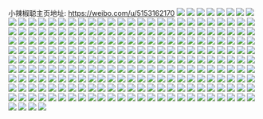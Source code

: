 小辣椒聪主页地址: https://weibo.com/u/5153162170 
![](https://wx4.sinaimg.cn/mw2000/005CK8SSly1h9dstqa0ygj30u00u0ahn.jpg) 
![](https://wx4.sinaimg.cn/mw2000/005CK8SSly1h9dsuaifa9j32tc265b2f.jpg) 
![](https://wx4.sinaimg.cn/mw2000/005CK8SSly1h9dsuhzbcdj31400u0tks.jpg) 
![](https://wx4.sinaimg.cn/mw2000/005CK8SSly1h9dstxeacvj32tc26hqv6.jpg) 
![](https://wx4.sinaimg.cn/mw2000/005CK8SSly1h9dsu6nv1nj30j613xwr4.jpg) 
![](https://wx4.sinaimg.cn/mw2000/005CK8SSly1h9dsu1m4lnj33402c01l0.jpg) 
![](https://wx4.sinaimg.cn/mw2000/005CK8SSly1h9dstp1f33j32c02c0hdu.jpg) 
![](https://wx4.sinaimg.cn/mw2000/005CK8SSly1h9dsu5j6rnj32c03407wm.jpg) 
![](https://wx4.sinaimg.cn/mw2000/005CK8SSly1h9dsug78vtj323x340x6r.jpg) 
![](https://wx4.sinaimg.cn/mw2000/005CK8SSgy1h60cea3tpdj31o02yo1kx.jpg) 
![](https://wx4.sinaimg.cn/mw2000/005CK8SSgy1h60cedlttjj31nm2ufb2c.jpg) 
![](https://wx4.sinaimg.cn/mw2000/005CK8SSly1h5kdzdhyfmj31o02yo4qr.jpg) 
![](https://wx4.sinaimg.cn/mw2000/005CK8SSly1h5kdzgkaawj31o02yoqv7.jpg) 
![](https://wx4.sinaimg.cn/mw2000/005CK8SSly1h5kdzjm0gej32c03407wj.jpg) 
![](https://wx4.sinaimg.cn/mw2000/005CK8SSly1h5dn2jylmij30u01hc1g9.jpg) 
![](https://wx4.sinaimg.cn/mw2000/005CK8SSgy1h45gq9fqvfj31nq2yob2c.jpg) 
![](https://wx4.sinaimg.cn/mw2000/005CK8SSgy1h45h0xi57sj32yo1ouu0z.jpg) 
![](https://wx4.sinaimg.cn/mw2000/005CK8SSgy1h45kzbm4jwj31ne2yo4qs.jpg) 
![](https://wx4.sinaimg.cn/mw2000/005CK8SSgy1h45kznjesgj32yo1oyqv8.jpg) 
![](https://wx4.sinaimg.cn/mw2000/005CK8SSgy1h45l06jj9bj31o02yo7wk.jpg) 
![](https://wx4.sinaimg.cn/mw2000/005CK8SSgy1h45l0v0yhvj32yo1o01l0.jpg) 
![](https://wx4.sinaimg.cn/mw2000/005CK8SSgy1h45gzu2kufj31o02kbu0y.jpg) 
![](https://wx4.sinaimg.cn/mw2000/005CK8SSgy1h45kz0j33yj33402e2hdv.jpg) 
![](https://wx4.sinaimg.cn/mw2000/005CK8SSgy1h45l13dnmwj31n62yox6q.jpg) 
![](https://wx4.sinaimg.cn/mw2000/005CK8SSgy1h44mfeamyzj33402d2hdw.jpg) 
![](https://wx4.sinaimg.cn/mw2000/005CK8SSgy1h44mfjpfmrj32yo1quqv7.jpg) 
![](https://wx4.sinaimg.cn/mw2000/005CK8SSgy1h44mfn1ewbj32tc240u0y.jpg) 
![](https://wx4.sinaimg.cn/mw2000/005CK8SSgy1h44mhtgcfzj31sc2ds1l0.jpg) 
![](https://wx4.sinaimg.cn/mw2000/005CK8SSly1h0kg2wvsycj30u01bu4qp.jpg) 
![](https://wx4.sinaimg.cn/mw2000/005CK8SSly1h0kg34xocyj32802you11.jpg) 
![](https://wx4.sinaimg.cn/mw2000/005CK8SSly1h0kg2y7kmwj32802yox6t.jpg) 
![](https://wx4.sinaimg.cn/mw2000/005CK8SSly1h0kg30sd8hj328030xb2b.jpg) 
![](https://wx4.sinaimg.cn/mw2000/005CK8SSly1h0kg3701wij3340340u0z.jpg) 
![](https://wx4.sinaimg.cn/mw2000/005CK8SSly1h0kg2w6up3j32802yve83.jpg) 
![](https://wx4.sinaimg.cn/mw2000/005CK8SSly1h0kg327p5ej31zu2zrb2e.jpg) 
![](https://wx4.sinaimg.cn/mw2000/005CK8SSly1h0kg33g1ioj32802yn7wl.jpg) 
![](https://wx4.sinaimg.cn/mw2000/005CK8SSly1h0kg2zsyy6j32802yo7wm.jpg) 
![](https://wx4.sinaimg.cn/mw2000/005CK8SSly1gyz8660mc2j30st0st776.jpg) 
![](https://wx4.sinaimg.cn/mw2000/005CK8SSly1gxja7zv0toj31hc0u0k33.jpg) 
![](https://wx4.sinaimg.cn/mw2000/005CK8SSly1gxja80m48rj30u01407ga.jpg) 
![](https://wx4.sinaimg.cn/mw2000/005CK8SSly1gxja809gjaj30u01g3126.jpg) 
![](https://wx4.sinaimg.cn/mw2000/005CK8SSly1gxja81d6ltj31hc0u0dtw.jpg) 
![](https://wx4.sinaimg.cn/mw2000/005CK8SSly1gxja7zf7v8j30u01hcgx0.jpg) 
![](https://wx4.sinaimg.cn/mw2000/005CK8SSly1gxja80zxsjj30zj0mqdif.jpg) 
![](https://wx4.sinaimg.cn/mw2000/005CK8SSly1gppi56mlpwj30u0140x6p.jpg) 
![](https://wx4.sinaimg.cn/mw2000/005CK8SSly1gpacuuhvs2j32bz340u0y.jpg) 
![](https://wx4.sinaimg.cn/mw2000/005CK8SSly1gp11f9ytlhj322o3404qv.jpg) 
![](https://wx4.sinaimg.cn/mw2000/005CK8SSly1gp11f3zxqxj33402c0u0z.jpg) 
![](https://wx4.sinaimg.cn/mw2000/005CK8SSly1gp11f4mvrhj33402c0x6p.jpg) 
![](https://wx4.sinaimg.cn/mw2000/005CK8SSly1gp11f5xrfhj318w0ufax6.jpg) 
![](https://wx4.sinaimg.cn/mw2000/005CK8SSly1gp11f5b87zj33402c0kjm.jpg) 
![](https://wx4.sinaimg.cn/mw2000/005CK8SSly1gp11f6ap46j318w0u0x30.jpg) 
![](https://wx4.sinaimg.cn/mw2000/005CK8SSly1gp11f6isecj318w0u0k7b.jpg) 
![](https://wx4.sinaimg.cn/mw2000/005CK8SSly1gp11f310igj33402da7wi.jpg) 
![](https://wx4.sinaimg.cn/mw2000/005CK8SSly1gp11f7sr08j33402c0npe.jpg) 
![](https://wx4.sinaimg.cn/mw2000/005CK8SSly1gp11cv5lvcj31o0281e82.jpg) 
![](https://wx4.sinaimg.cn/mw2000/005CK8SSly1gp11cu2gh1j30u0140tn8.jpg) 
![](https://wx4.sinaimg.cn/mw2000/005CK8SSly1gp11cukk4mj31o0287e81.jpg) 
![](https://wx4.sinaimg.cn/mw2000/005CK8SSly1gp11cvrw5pj31o028zx6p.jpg) 
![](https://wx4.sinaimg.cn/mw2000/005CK8SSly1gp11cxriybj33402c07wj.jpg) 
![](https://wx4.sinaimg.cn/mw2000/005CK8SSly1gp11cwdr0mj322o333u0x.jpg) 
![](https://wx4.sinaimg.cn/mw2000/005CK8SSly1gp11czd4brj31ho1zkhdx.jpg) 
![](https://wx4.sinaimg.cn/mw2000/005CK8SSly1gp11czvqo2j334022okjl.jpg) 
![](https://wx4.sinaimg.cn/mw2000/005CK8SSly1gp11d0pdd7j334026ikjm.jpg) 
![](https://wx4.sinaimg.cn/mw2000/005CK8SSly1gp11ctjb9pj321w3404qq.jpg) 
![](https://wx4.sinaimg.cn/mw2000/005CK8SSly1gp11d1cl3kj322n340qv5.jpg) 
![](https://wx4.sinaimg.cn/mw2000/005CK8SSly1gp119qv6czj31eo0wt1kz.jpg) 
![](https://wx4.sinaimg.cn/mw2000/005CK8SSly1gp119rr8v9j32tc240qv7.jpg) 
![](https://wx4.sinaimg.cn/mw2000/005CK8SSly1gp119sm91tj32402tcx6q.jpg) 
![](https://wx4.sinaimg.cn/mw2000/005CK8SSly1gp119tsj51j316o1kw7wi.jpg) 
![](https://wx4.sinaimg.cn/mw2000/005CK8SSly1gp119t6pdyj316o1leu0x.jpg) 
![](https://wx4.sinaimg.cn/mw2000/005CK8SSly1gp119u84tmj316o1kwu0x.jpg) 
![](https://wx4.sinaimg.cn/mw2000/005CK8SSly1gp119ukvqsj316o1likjl.jpg) 
![](https://wx4.sinaimg.cn/mw2000/005CK8SSly1gp119v466aj316o1kw7wj.jpg) 
![](https://wx4.sinaimg.cn/mw2000/005CK8SSly1gp119pxenaj316o1kwqv5.jpg) 
![](https://wx4.sinaimg.cn/mw2000/005CK8SSly1gn512zbtfzj30u0140quk.jpg) 
![](https://wx4.sinaimg.cn/mw2000/005CK8SSly1gn51309f4cj32tc1ucu10.jpg) 
![](https://wx4.sinaimg.cn/mw2000/005CK8SSly1gn5131j8xbj32402tcu10.jpg) 
![](https://wx4.sinaimg.cn/mw2000/005CK8SSly1gn5132n20qj30u01401ie.jpg) 
![](https://wx4.sinaimg.cn/mw2000/005CK8SSly1gn5133e861j32tc2404qr.jpg) 
![](https://wx4.sinaimg.cn/mw2000/005CK8SSly1gn513494itj31o02kk4qq.jpg) 
![](https://wx4.sinaimg.cn/mw2000/005CK8SSly1gin1psyf9rj30u0140hc5.jpg) 
![](https://wx4.sinaimg.cn/mw2000/005CK8SSly1gg4yyp3rtij318r1o0e81.jpg) 
![](https://wx4.sinaimg.cn/mw2000/005CK8SSly1gfimy2nogxj32hk1rge82.jpg) 
![](https://wx4.sinaimg.cn/mw2000/005CK8SSly1gfimy0naqyj32hk1prkjl.jpg) 
![](https://wx4.sinaimg.cn/mw2000/005CK8SSly1gfimxymv91j31nq2hlb2b.jpg) 
![](https://wx4.sinaimg.cn/mw2000/005CK8SSly1gfifymb7x0j30hc0n4jxn.jpg) 
![](https://wx4.sinaimg.cn/mw2000/005CK8SSly1gfifynsm0nj328d340b2c.jpg) 
![](https://wx4.sinaimg.cn/mw2000/005CK8SSly1gfifyoep3xj30yk0r6wr0.jpg) 
![](https://wx4.sinaimg.cn/mw2000/005CK8SSly1gf6tyjdiywj323y2uqb2d.jpg) 
![](https://wx4.sinaimg.cn/mw2000/005CK8SSly1gf6tyb51mzj30rs1umkh3.jpg) 
![](https://wx4.sinaimg.cn/mw2000/005CK8SSly1gf6tyziyjej32tb26gqv9.jpg) 
![](https://wx4.sinaimg.cn/mw2000/005CK8SSly1gf6tyh7qnuj32av340e86.jpg) 
![](https://wx4.sinaimg.cn/mw2000/005CK8SSly1gf6tydhpwcj32582zgnpe.jpg) 
![](https://wx4.sinaimg.cn/mw2000/005CK8SSly1gf6tylg8j3j321b2yf4qt.jpg) 
![](https://wx4.sinaimg.cn/mw2000/005CK8SSly1gf6tyn8xmmj323z2usu10.jpg) 
![](https://wx4.sinaimg.cn/mw2000/005CK8SSly1gf6tyf7nfaj32402tw4qr.jpg) 
![](https://wx4.sinaimg.cn/mw2000/005CK8SSly1gf6tyq3y92j31qr2t4npg.jpg) 
![](https://wx4.sinaimg.cn/mw2000/005CK8SSly1gekaarl9z9j30u01401kx.jpg) 
![](https://wx4.sinaimg.cn/mw2000/005CK8SSly1geddgce6k8j31o0190x6p.jpg) 
![](https://wx4.sinaimg.cn/mw2000/005CK8SSly1geddgdbjb8j30u00yiqqw.jpg) 
![](https://wx4.sinaimg.cn/mw2000/005CK8SSly1geddgebp6nj30u01401kx.jpg) 
![](https://wx4.sinaimg.cn/mw2000/005CK8SSly1geddgffo6oj30u01401kx.jpg) 
![](https://wx4.sinaimg.cn/mw2000/005CK8SSly1ge1hbv6hb6j31nz1a3qv5.jpg) 
![](https://wx4.sinaimg.cn/mw2000/005CK8SSly1ge1hc4ae2oj317w1o0npd.jpg) 
![](https://wx4.sinaimg.cn/mw2000/005CK8SSly1ge1hcdos2aj317p1o0npd.jpg) 
![](https://wx4.sinaimg.cn/mw2000/005CK8SSly1gdht281u08j318d1o0b2b.jpg) 
![](https://wx4.sinaimg.cn/mw2000/005CK8SSly1gdht2a6cg3j30rs1127n8.jpg) 
![](https://wx4.sinaimg.cn/mw2000/005CK8SSly1gdht24hz2fj31400u0ti5.jpg) 
![](https://wx4.sinaimg.cn/mw2000/005CK8SSly1gdht2bldegj30rs1jk7qu.jpg) 
![](https://wx4.sinaimg.cn/mw2000/005CK8SSly1gdht29e50zj30rs1121kx.jpg) 
![](https://wx4.sinaimg.cn/mw2000/005CK8SSly1gdht2d5323j31900u0b29.jpg) 
![](https://wx4.sinaimg.cn/mw2000/005CK8SSly1gdht2go7cvj318y1o01ky.jpg) 
![](https://wx4.sinaimg.cn/mw2000/005CK8SSly1gdht2e99wtj31900u07wh.jpg) 
![](https://wx4.sinaimg.cn/mw2000/005CK8SSly1gdht2hajcaj30u0140wm6.jpg) 
![](https://wx4.sinaimg.cn/mw2000/005CK8SSly1gdein33ljrj31891o0e81.jpg) 
![](https://wx4.sinaimg.cn/mw2000/005CK8SSly1gdein8c8jtj31891o0u0y.jpg) 
![](https://wx4.sinaimg.cn/mw2000/005CK8SSly1gdeinc9mdkj31o0190hdu.jpg) 
![](https://wx4.sinaimg.cn/mw2000/005CK8SSly1gdeindvzewj32402tcb2a.jpg) 
![](https://wx4.sinaimg.cn/mw2000/005CK8SSly1gdcffrwx3xj318g1o07wh.jpg) 
![](https://wx4.sinaimg.cn/mw2000/005CK8SSly1gdcffsf7wzj318g1o0kjl.jpg) 
![](https://wx4.sinaimg.cn/mw2000/005CK8SSly1gat0ocfa3ej30u0140e81.jpg) 
![](https://wx4.sinaimg.cn/mw2000/005CK8SSly1gat0od28c9j30u014u4qp.jpg) 
![](https://wx4.sinaimg.cn/mw2000/005CK8SSgy1g88e4lylg6j30u014047k.jpg) 
![](https://wx4.sinaimg.cn/mw2000/005CK8SSgy1g88e4l95t4j30u014kthm.jpg) 
![](https://wx4.sinaimg.cn/mw2000/005CK8SSgy1g88e4mo0avj30u014owm8.jpg) 
![](https://wx4.sinaimg.cn/mw2000/005CK8SSgy1g88e4o4sa1j30u014own3.jpg) 
![](https://wx4.sinaimg.cn/mw2000/005CK8SSgy1g88e4s0txcj31360u0gt1.jpg) 
![](https://wx4.sinaimg.cn/mw2000/005CK8SSgy1g88e4kl9foj31300u0wu4.jpg) 
![](https://wx4.sinaimg.cn/mw2000/005CK8SSgy1g88e4p0px8j30u014iqbf.jpg) 
![](https://wx4.sinaimg.cn/mw2000/005CK8SSgy1g88e4r52t7j30u0140dpb.jpg) 
![](https://wx4.sinaimg.cn/mw2000/005CK8SSgy1g88e4pxk20j30u0140jzf.jpg) 
![](https://wx4.sinaimg.cn/mw2000/005CK8SSgy1g88e24ogavj31400u0agm.jpg) 
![](https://wx4.sinaimg.cn/mw2000/005CK8SSgy1g88e2642vvj31400u0k0d.jpg) 
![](https://wx4.sinaimg.cn/mw2000/005CK8SSgy1g88e28677wj30u0140gvy.jpg) 
![](https://wx4.sinaimg.cn/mw2000/005CK8SSgy1g88e29apfrj30u014846w.jpg) 
![](https://wx4.sinaimg.cn/mw2000/005CK8SSgy1g88e2a9jifj31400u0jzu.jpg) 
![](https://wx4.sinaimg.cn/mw2000/005CK8SSgy1g88e2atjbsj30u014e0y6.jpg) 
![](https://wx4.sinaimg.cn/mw2000/005CK8SSgy1g88e23oc5uj30u014e7c3.jpg) 
![](https://wx4.sinaimg.cn/mw2000/005CK8SSgy1g88e2bhoi8j31400u0dnk.jpg) 
![](https://wx4.sinaimg.cn/mw2000/005CK8SSgy1g88e2c2z0lj30u0140q8g.jpg) 
![](https://wx4.sinaimg.cn/mw2000/005CK8SSgy1g88dzdcp8dj30u00yg7aq.jpg) 
![](https://wx4.sinaimg.cn/mw2000/005CK8SSgy1g88dzewconj31400u0q9v.jpg) 
![](https://wx4.sinaimg.cn/mw2000/005CK8SSgy1g88dzh30p6j30u014a45l.jpg) 
![](https://wx4.sinaimg.cn/mw2000/005CK8SSgy1g88dzif74qj30u00wegsu.jpg) 
![](https://wx4.sinaimg.cn/mw2000/005CK8SSgy1g88dze152vj31400u0dn7.jpg) 
![](https://wx4.sinaimg.cn/mw2000/005CK8SSgy1g88dzcncc8j31300u079k.jpg) 
![](https://wx4.sinaimg.cn/mw2000/005CK8SSgy1g88dzmbe2wj31400u0wkv.jpg) 
![](https://wx4.sinaimg.cn/mw2000/005CK8SSgy1g88dzjssjqj312q0u0wr2.jpg) 
![](https://wx4.sinaimg.cn/mw2000/005CK8SSgy1g88dzp1ypyj31400u0wl6.jpg) 
![](https://wx4.sinaimg.cn/mw2000/005CK8SSly1g7k95epm32j312r0u0aiu.jpg) 
![](https://wx4.sinaimg.cn/mw2000/005CK8SSly1g7k95dt52dj30u0140ti7.jpg) 
![](https://wx4.sinaimg.cn/mw2000/005CK8SSly1g7k95flov3j30u015mqcm.jpg) 
![](https://wx4.sinaimg.cn/mw2000/005CK8SSly1g7k95gapsuj30u0140k0k.jpg) 
![](https://wx4.sinaimg.cn/mw2000/005CK8SSly1g61wdh1xpcj31ho1snkjl.jpg) 
![](https://wx4.sinaimg.cn/mw2000/005CK8SSly1g61wdiifnjj31ho1go7wh.jpg) 
![](https://wx4.sinaimg.cn/mw2000/005CK8SSly1g61wdfgcm6j31mc1mc4jf.jpg) 
![](https://wx4.sinaimg.cn/mw2000/005CK8SSly1g61wdk3xi8j31mc25re81.jpg) 
![](https://wx4.sinaimg.cn/mw2000/005CK8SSly1g61wdlll8jj31mc25ru0x.jpg) 
![](https://wx4.sinaimg.cn/mw2000/005CK8SSly1g61wdndkbej31f02ioqv5.jpg) 
![](https://wx4.sinaimg.cn/mw2000/005CK8SSly1g4pdisciomj30v815kb29.jpg) 
![](https://wx4.sinaimg.cn/mw2000/005CK8SSly1g4da3yh5zwj31o027vhdt.jpg) 
![](https://wx4.sinaimg.cn/mw2000/005CK8SSly1g4da400yifj31o027vkjl.jpg) 
![](https://wx4.sinaimg.cn/mw2000/005CK8SSly1g40opbsz4fj30v816knpd.jpg) 
![](https://wx4.sinaimg.cn/mw2000/005CK8SSly1g3yp7mlr0yj31f22io1ky.jpg) 
![](https://wx4.sinaimg.cn/mw2000/005CK8SSly1g3yp7pgzonj31f22iou0x.jpg) 
![](https://wx4.sinaimg.cn/mw2000/005CK8SSly1g3yp7j45dqj31f22iou0x.jpg) 
![](https://wx4.sinaimg.cn/mw2000/005CK8SSly1g3ob66djdlj31400u0dl5.jpg) 
![](https://wx4.sinaimg.cn/mw2000/005CK8SSly1g3ob65n92dj32yo288hdx.jpg) 
![](https://wx4.sinaimg.cn/mw2000/005CK8SSly1g3ob670xw9j31400u0k4s.jpg) 
![](https://wx4.sinaimg.cn/mw2000/005CK8SSly1g3ob5jzf5pj31400u0tk5.jpg) 
![](https://wx4.sinaimg.cn/mw2000/005CK8SSly1g3ob5sgunpj32im1yqx6q.jpg) 
![](https://wx4.sinaimg.cn/mw2000/005CK8SSly1g3ob67duu9j31400u0wqg.jpg) 
![](https://wx4.sinaimg.cn/mw2000/005CK8SSly1g3ob67sa6dj31400u016l.jpg) 
![](https://wx4.sinaimg.cn/mw2000/005CK8SSly1g3ob6b7ad7j31v02io1kz.jpg) 
![](https://wx4.sinaimg.cn/mw2000/005CK8SSly1g3ob6fu4yej33282aox6r.jpg) 
![](https://wx4.sinaimg.cn/mw2000/005CK8SSly1g3n3hgvyeij33402c01l0.jpg) 
![](https://wx4.sinaimg.cn/mw2000/005CK8SSly1g3n3gdsc76j32ik1n3b29.jpg) 
![](https://wx4.sinaimg.cn/mw2000/005CK8SSly1g3n3gjyqlgj33282aokjl.jpg) 
![](https://wx4.sinaimg.cn/mw2000/005CK8SSly1g3n3h8xj63j32io1w01kx.jpg) 
![](https://wx4.sinaimg.cn/mw2000/005CK8SSly1g3n3gtrpzhj33402c0e84.jpg) 
![](https://wx4.sinaimg.cn/mw2000/005CK8SSly1g3n3fdn5kfj31u02iokjl.jpg) 
![](https://wx4.sinaimg.cn/mw2000/005CK8SSly1g3n3h2p9t6j33402c01l0.jpg) 
![](https://wx4.sinaimg.cn/mw2000/005CK8SSly1g3n3hfjmx4j310y143dsx.jpg) 
![](https://wx4.sinaimg.cn/mw2000/005CK8SSly1g3n3hdzi3fj33282aou0x.jpg) 
![](https://wx4.sinaimg.cn/mw2000/005CK8SSly1g3lyb4hj1bj31w02ioqv8.jpg) 
![](https://wx4.sinaimg.cn/mw2000/005CK8SSly1g3lyaxy0yyj31un2io4qr.jpg) 
![](https://wx4.sinaimg.cn/mw2000/005CK8SSly1g3lyb7qnnzj32im1w1e83.jpg) 
![](https://wx4.sinaimg.cn/mw2000/005CK8SSly1g3ilc8cd13j30k00k075r.jpg) 
![](https://wx4.sinaimg.cn/mw2000/005CK8SSly1g3hmgn3xqlj31un2ionpd.jpg) 
![](https://wx4.sinaimg.cn/mw2000/005CK8SSly1g3hmgsz5tgj31ua2ioe82.jpg) 
![](https://wx4.sinaimg.cn/mw2000/005CK8SSly1g3hmgiyli0j31ug2iohdv.jpg) 
![](https://wx4.sinaimg.cn/mw2000/005CK8SSly1g2yzjxqogcj31f02iob2a.jpg) 
![](https://wx4.sinaimg.cn/mw2000/005CK8SSly1g2n5a8lkvij31hc20aqv7.jpg) 
![](https://wx4.sinaimg.cn/mw2000/005CK8SSly1g2n5b7tr9rj31f02ioe83.jpg) 
![](https://wx4.sinaimg.cn/mw2000/005CK8SSly1g2n5banhn8j31mc17rtx5.jpg) 
![](https://wx4.sinaimg.cn/mw2000/005CK8SSly1g2n5bchog0j31mc1mchct.jpg) 
![](https://wx4.sinaimg.cn/mw2000/005CK8SSly1g2n5bec1ghj33402c0e2p.jpg) 
![](https://wx4.sinaimg.cn/mw2000/005CK8SSly1g2n5bgvhd7j31mc1mcx0k.jpg) 
![](https://wx4.sinaimg.cn/mw2000/005CK8SSly1g2n5bi5u28j31mc17rndp.jpg) 
![](https://wx4.sinaimg.cn/mw2000/005CK8SSly1g2n5bj5nikj31hc0u07jf.jpg) 
![](https://wx4.sinaimg.cn/mw2000/005CK8SSly1g2n5bko10lj31mc1mcqpl.jpg) 
![](https://wx4.sinaimg.cn/mw2000/005CK8SSly1g2iqjvykqjj31w02io7wl.jpg) 
![](https://wx4.sinaimg.cn/mw2000/005CK8SSly1g2iqiz071oj30qo0zkh4s.jpg) 
![](https://wx4.sinaimg.cn/mw2000/005CK8SSly1g2iqk3ep6cj314y2iohdu.jpg) 
![](https://wx4.sinaimg.cn/mw2000/005CK8SSly1g2iqk9hlaaj33402c0qv5.jpg) 
![](https://wx4.sinaimg.cn/mw2000/005CK8SSly1g2iqku72thj32im1yw7wn.jpg) 
![](https://wx4.sinaimg.cn/mw2000/005CK8SSly1g2iqleewjoj32io1w01l3.jpg) 
![](https://wx4.sinaimg.cn/mw2000/005CK8SSly1g2iqll1qf1j32c03404qq.jpg) 
![](https://wx4.sinaimg.cn/mw2000/005CK8SSly1g2iqlswrfkj32c0340hdu.jpg) 
![](https://wx4.sinaimg.cn/mw2000/005CK8SSly1g2iqm0ncg2j31z31j24qq.jpg) 
![](https://wx4.sinaimg.cn/mw2000/005CK8SSly1g2ia4is8p2j31hc20ahdv.jpg) 
![](https://wx4.sinaimg.cn/mw2000/005CK8SSly1g2ia4qz5xbj31hc1zy7wj.jpg) 
![](https://wx4.sinaimg.cn/mw2000/005CK8SSly1g2ia4szjndj335s1s0hdt.jpg) 
![](https://wx4.sinaimg.cn/mw2000/005CK8SSly1g1vu0arbnqj32io1wdx6w.jpg) 
![](https://wx4.sinaimg.cn/mw2000/005CK8SSly1g1kuqo67boj30xc0p0e81.jpg) 
![](https://wx4.sinaimg.cn/mw2000/005CK8SSly1g1jxypbxijj31f02iob2e.jpg) 
![](https://wx4.sinaimg.cn/mw2000/005CK8SSgy1fxccxfnh3ej30ji0iddre.jpg) 
![](https://wx4.sinaimg.cn/mw2000/005CK8SSgy1fwroa1pnvzj31mc181qv7.jpg) 
![](https://wx4.sinaimg.cn/mw2000/005CK8SSgy1fwro9sn3t6j30zk0qo4b7.jpg) 
![](https://wx4.sinaimg.cn/mw2000/005CK8SSgy1fwroa4hvc5j31400ughdt.jpg) 
![](https://wx4.sinaimg.cn/mw2000/005CK8SSgy1fwrob20oe4j32io1wt4qx.jpg) 
![](https://wx4.sinaimg.cn/mw2000/005CK8SSgy1fwrobni6isj32io1w0e89.jpg) 
![](https://wx4.sinaimg.cn/mw2000/005CK8SSgy1fwroccwzqbj32ip1w0b2h.jpg) 
![](https://wx4.sinaimg.cn/mw2000/005CK8SSgy1fwrod8ynwrj32802yohdw.jpg) 
![](https://wx4.sinaimg.cn/mw2000/005CK8SSgy1fwrodox1rqj31vb2iou14.jpg) 
![](https://wx4.sinaimg.cn/mw2000/005CK8SSgy1fwroer6md8j32io1w0e89.jpg) 
![](https://wx4.sinaimg.cn/mw2000/005CK8SSgy1fwpf027o19j30qo111h4s.jpg) 
![](https://wx4.sinaimg.cn/mw2000/005CK8SSgy1fuppsh9uyaj30zl0qngoy.jpg) 
![](https://wx4.sinaimg.cn/mw2000/005CK8SSgy1fuppsghrc8j30qo0zkdj5.jpg) 
![](https://wx4.sinaimg.cn/mw2000/005CK8SSgy1fuppsiixotj30qo17u108.jpg) 
![](https://wx4.sinaimg.cn/mw2000/005CK8SSgy1fuppsjcxe1j30zl0qntby.jpg) 
![](https://wx4.sinaimg.cn/mw2000/005CK8SSgy1fuppsk93hbj30qn0zlae4.jpg) 
![](https://wx4.sinaimg.cn/mw2000/005CK8SSgy1fuppsl47jwj30qo0zk0xx.jpg) 
![](https://wx4.sinaimg.cn/mw2000/005CK8SSgy1fuppslxdkzj30qo0zk0wd.jpg) 
![](https://wx4.sinaimg.cn/mw2000/005CK8SSgy1fuppsmra7fj30zl0qn77p.jpg) 
![](https://wx4.sinaimg.cn/mw2000/005CK8SSgy1fuppsnigajj30zl0qngom.jpg) 
